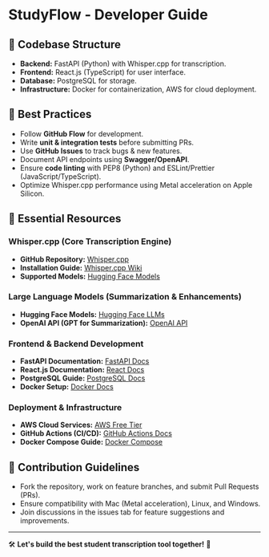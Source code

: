# StudyFlow - Developer Guide

## 📂 Codebase Structure
- **Backend:** FastAPI (Python) with Whisper.cpp for transcription.
- **Frontend:** React.js (TypeScript) for user interface.
- **Database:** PostgreSQL for storage.
- **Infrastructure:** Docker for containerization, AWS for cloud deployment.

## 🔧 Best Practices
- Follow **GitHub Flow** for development.
- Write **unit & integration tests** before submitting PRs.
- Use **GitHub Issues** to track bugs & new features.
- Document API endpoints using **Swagger/OpenAPI**.
- Ensure **code linting** with PEP8 (Python) and ESLint/Prettier (JavaScript/TypeScript).
- Optimize Whisper.cpp performance using Metal acceleration on Apple Silicon.

## 🔗 Essential Resources

### Whisper.cpp (Core Transcription Engine)
- **GitHub Repository:** [Whisper.cpp](https://github.com/ggerganov/whisper.cpp)
- **Installation Guide:** [Whisper.cpp Wiki](https://github.com/ggerganov/whisper.cpp/wiki)
- **Supported Models:** [Hugging Face Models](https://huggingface.co/openai)

### Large Language Models (Summarization & Enhancements)
- **Hugging Face Models:** [Hugging Face LLMs](https://huggingface.co/models)
- **OpenAI API (GPT for Summarization):** [OpenAI API](https://platform.openai.com/)

### Frontend & Backend Development
- **FastAPI Documentation:** [FastAPI Docs](https://fastapi.tiangolo.com/)
- **React.js Documentation:** [React Docs](https://reactjs.org/)
- **PostgreSQL Guide:** [PostgreSQL Docs](https://www.postgresql.org/docs/)
- **Docker Setup:** [Docker Docs](https://docs.docker.com/)

### Deployment & Infrastructure
- **AWS Cloud Services:** [AWS Free Tier](https://aws.amazon.com/free/)
- **GitHub Actions (CI/CD):** [GitHub Actions Docs](https://docs.github.com/en/actions)
- **Docker Compose Guide:** [Docker Compose](https://docs.docker.com/compose/)

## 📢 Contribution Guidelines
- Fork the repository, work on feature branches, and submit Pull Requests (PRs).
- Ensure compatibility with Mac (Metal acceleration), Linux, and Windows.
- Join discussions in the issues tab for feature suggestions and improvements.

---

🛠 **Let's build the best student transcription tool together!** 🚀
